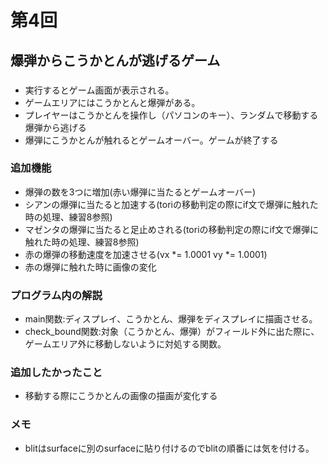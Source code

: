 # 第4回
## 爆弾からこうかとんが逃げるゲーム
### 
* 実行するとゲーム画面が表示される。
* ゲームエリアにはこうかとんと爆弾がある。
* プレイヤーはこうかとんを操作し（パソコンのキー）、ランダムで移動する爆弾から逃げる
* 爆弾にこうかとんが触れるとゲームオーバー。ゲームが終了する
### 追加機能
* 爆弾の数を3つに増加(赤い爆弾に当たるとゲームオーバー)
* シアンの爆弾に当たると加速する(toriの移動判定の際にif文で爆弾に触れた時の処理、練習8参照)
* マゼンタの爆弾に当たると足止めされる(toriの移動判定の際にif文で爆弾に触れた時の処理、練習8参照)
* 赤の爆弾の移動速度を加速させる(vx *= 1.0001 vy *= 1.0001)
* 赤の爆弾に触れた時に画像の変化
### プログラム内の解説
* main関数:ディスプレイ、こうかとん、爆弾をディスプレイに描画させる。
* check_bound関数:対象（こうかとん、爆弾）がフィールド外に出た際に、ゲームエリア外に移動しないように対処する関数。
### 追加したかったこと
* 移動する際にこうかとんの画像の描画が変化する
### メモ
* blitはsurfaceに別のsurfaceに貼り付けるのでblitの順番には気を付ける。